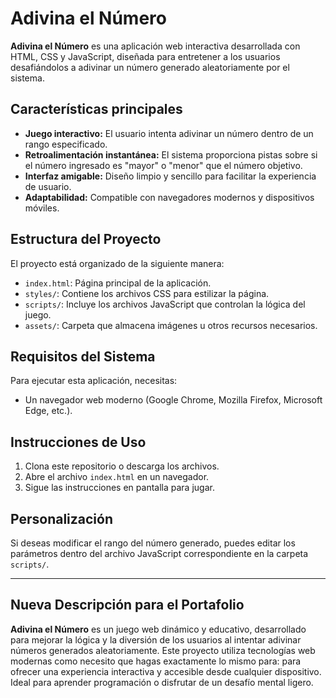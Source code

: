 # Adivina el Número

**Adivina el Número** es una aplicación web interactiva desarrollada con HTML, CSS y JavaScript, diseñada para entretener a los usuarios desafiándolos a adivinar un número generado aleatoriamente por el sistema.

## Características principales

- **Juego interactivo:** El usuario intenta adivinar un número dentro de un rango especificado.
- **Retroalimentación instantánea:** El sistema proporciona pistas sobre si el número ingresado es "mayor" o "menor" que el número objetivo.
- **Interfaz amigable:** Diseño limpio y sencillo para facilitar la experiencia de usuario.
- **Adaptabilidad:** Compatible con navegadores modernos y dispositivos móviles.

## Estructura del Proyecto

El proyecto está organizado de la siguiente manera:

- `index.html`: Página principal de la aplicación.
- `styles/`: Contiene los archivos CSS para estilizar la página.
- `scripts/`: Incluye los archivos JavaScript que controlan la lógica del juego.
- `assets/`: Carpeta que almacena imágenes u otros recursos necesarios.

## Requisitos del Sistema

Para ejecutar esta aplicación, necesitas:

- Un navegador web moderno (Google Chrome, Mozilla Firefox, Microsoft Edge, etc.).

## Instrucciones de Uso

1. Clona este repositorio o descarga los archivos.
2. Abre el archivo `index.html` en un navegador.
3. Sigue las instrucciones en pantalla para jugar.

## Personalización

Si deseas modificar el rango del número generado, puedes editar los parámetros dentro del archivo JavaScript correspondiente en la carpeta `scripts/`.

---

## Nueva Descripción para el Portafolio

**Adivina el Número** es un juego web dinámico y educativo, desarrollado para mejorar la lógica y la diversión de los usuarios al intentar adivinar números generados aleatoriamente. Este proyecto utiliza tecnologías web modernas como necesito que hagas exactamente lo mismo para: para ofrecer una experiencia interactiva y accesible desde cualquier dispositivo. Ideal para aprender programación o disfrutar de un desafío mental ligero.

